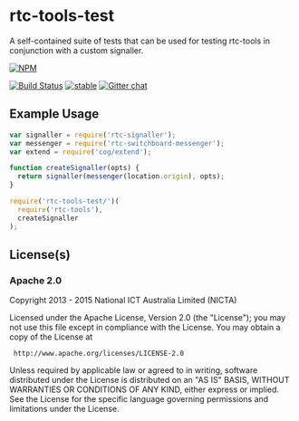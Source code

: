 # rtc-tools-test

A self-contained suite of tests that can be used for testing rtc-tools
in conjunction with a custom signaller.


[![NPM](https://nodei.co/npm/rtc-tools-test.png)](https://nodei.co/npm/rtc-tools-test/)

[![Build Status](https://img.shields.io/travis/rtc-io/rtc-tools-test.svg?branch=master)](https://travis-ci.org/rtc-io/rtc-tools-test) [![stable](https://img.shields.io/badge/stability-stable-green.svg)](https://github.com/dominictarr/stability#stable) 
[![Gitter chat](https://badges.gitter.im/rtc-io.png)](https://gitter.im/rtc-io)



## Example Usage

```js
var signaller = require('rtc-signaller');
var messenger = require('rtc-switchboard-messenger');
var extend = require('cog/extend');

function createSignaller(opts) {
  return signaller(messenger(location.origin), opts);
}

require('rtc-tools-test/')(
  require('rtc-tools'),
  createSignaller
);

```

## License(s)

### Apache 2.0

Copyright 2013 - 2015 National ICT Australia Limited (NICTA)

   Licensed under the Apache License, Version 2.0 (the "License");
   you may not use this file except in compliance with the License.
   You may obtain a copy of the License at

     http://www.apache.org/licenses/LICENSE-2.0

   Unless required by applicable law or agreed to in writing, software
   distributed under the License is distributed on an "AS IS" BASIS,
   WITHOUT WARRANTIES OR CONDITIONS OF ANY KIND, either express or implied.
   See the License for the specific language governing permissions and
   limitations under the License.
